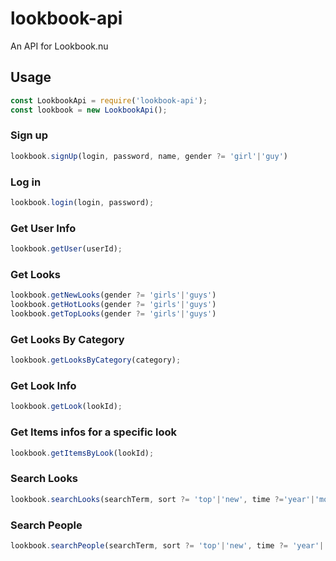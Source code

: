 # lookbook-api

An API for Lookbook.nu

## Usage

```javascript
const LookbookApi = require('lookbook-api');
const lookbook = new LookbookApi();
```

### Sign up

```javascript
lookbook.signUp(login, password, name, gender ?= 'girl'|'guy')
```

### Log in

```javascript
lookbook.login(login, password);
```

### Get User Info

```javascript
lookbook.getUser(userId);
```

### Get Looks

```javascript
lookbook.getNewLooks(gender ?= 'girls'|'guys')
lookbook.getHotLooks(gender ?= 'girls'|'guys')
lookbook.getTopLooks(gender ?= 'girls'|'guys')
```

### Get Looks By Category

```javascript
lookbook.getLooksByCategory(category);
```

### Get Look Info

```javascript
lookbook.getLook(lookId);
```

### Get Items infos for a specific look

```javascript
lookbook.getItemsByLook(lookId);
```

### Search Looks

```javascript
lookbook.searchLooks(searchTerm, sort ?= 'top'|'new', time ?='year'|'month'|'day', gender ?= 'girls'|'guys')
```

### Search People

```javascript
lookbook.searchPeople(searchTerm, sort ?= 'top'|'new', time ?= 'year'|'month'|'day', gender ?= 'girls'|'guys')
```
